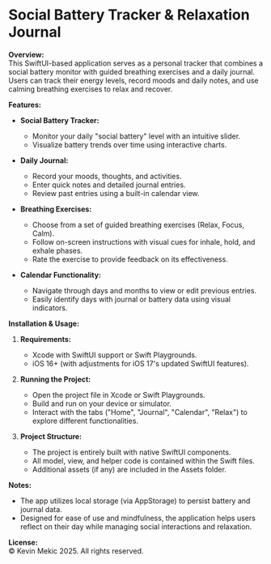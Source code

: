# Social Battery Tracker & Relaxation Journal

**Overview:**  
This SwiftUI-based application serves as a personal tracker that combines a social battery monitor with guided breathing exercises and a daily journal. Users can track their energy levels, record moods and daily notes, and use calming breathing exercises to relax and recover.

**Features:**  
- **Social Battery Tracker:**  
  - Monitor your daily "social battery" level with an intuitive slider.
  - Visualize battery trends over time using interactive charts.
  
- **Daily Journal:**  
  - Record your moods, thoughts, and activities.
  - Enter quick notes and detailed journal entries.
  - Review past entries using a built-in calendar view.

- **Breathing Exercises:**  
  - Choose from a set of guided breathing exercises (Relax, Focus, Calm).
  - Follow on-screen instructions with visual cues for inhale, hold, and exhale phases.
  - Rate the exercise to provide feedback on its effectiveness.

- **Calendar Functionality:**  
  - Navigate through days and months to view or edit previous entries.
  - Easily identify days with journal or battery data using visual indicators.

**Installation & Usage:**  
1. **Requirements:**  
   - Xcode with SwiftUI support or Swift Playgrounds.
   - iOS 16+ (with adjustments for iOS 17's updated SwiftUI features).

2. **Running the Project:**  
   - Open the project file in Xcode or Swift Playgrounds.
   - Build and run on your device or simulator.
   - Interact with the tabs ("Home", "Journal", "Calendar", "Relax") to explore different functionalities.

3. **Project Structure:**  
   - The project is entirely built with native SwiftUI components.
   - All model, view, and helper code is contained within the Swift files.
   - Additional assets (if any) are included in the Assets folder.

**Notes:**  
- The app utilizes local storage (via AppStorage) to persist battery and journal data.
- Designed for ease of use and mindfulness, the application helps users reflect on their day while managing social interactions and relaxation.

**License:**  
© Kevin Mekic 2025. All rights reserved.
